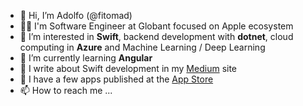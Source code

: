 - 👋 Hi, I’m Adolfo (@fitomad)
- 👨‍💻 I'm Software Engineer at Globant focused on Apple ecosystem
- 👀 I’m interested in **Swift**, backend development with **dotnet**, cloud computing in **Azure** and Machine Learning / Deep Learning
- 🌱 I’m currently learning **Angular**
- 📙 I write about Swift development in my [Medium](https://medium.com/@FitoMAD) site
- 📱 I have a few apps published at the [App Store](https://apps.apple.com/es/developer/adolfo-vera-blasco/id898601649)
- 📫 How to reach me ...

<!---
fitomad/fitomad is a ✨ special ✨ repository because its `README.md` (this file) appears on your GitHub profile.
You can click the Preview link to take a look at your changes.
--->
